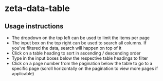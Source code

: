 <h1>zeta-data-table</h1>

<h2>Usage instructions</h2>
<ul>
  <li>The dropdown on the top left can be used to limit the items per page
  <li>The input box on the top right can be used to search all columns. If you've filtered the data, search will happen on top of it
  <li>Click on a table heading to sort in ascending / descending order
  <li>Type in the input boxes below the respective table headings to filter
  <li>Click on a page number from the pagination below the table to go to a specific page (scroll horizontally on the pagination to view more pages if applicable)
</ul>
